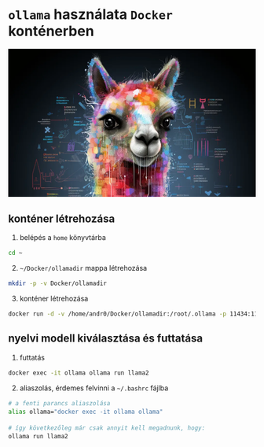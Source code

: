 # `ollama` használata `Docker` konténerben

![ollama](../img/ollama.png)
## konténer létrehozása

1. belépés a `home` könyvtárba
```bash
cd ~
```

2. `~/Docker/ollamadir` mappa létrehozása
```bash
mkdir -p -v Docker/ollamadir
```

3. konténer létrehozása
```bash
docker run -d -v /home/andr0/Docker/ollamadir:/root/.ollama -p 11434:11434 --name ollama ollama/ollama
```
## nyelvi modell kiválasztása és futtatása

1. futtatás
```bash
docker exec -it ollama ollama run llama2
```

2. aliaszolás, érdemes felvinni a `~/.bashrc` fájlba
```bash
# a fenti parancs aliaszolása
alias ollama="docker exec -it ollama ollama"

# így következőleg már csak annyit kell megadnunk, hogy:
ollama run llama2
```
